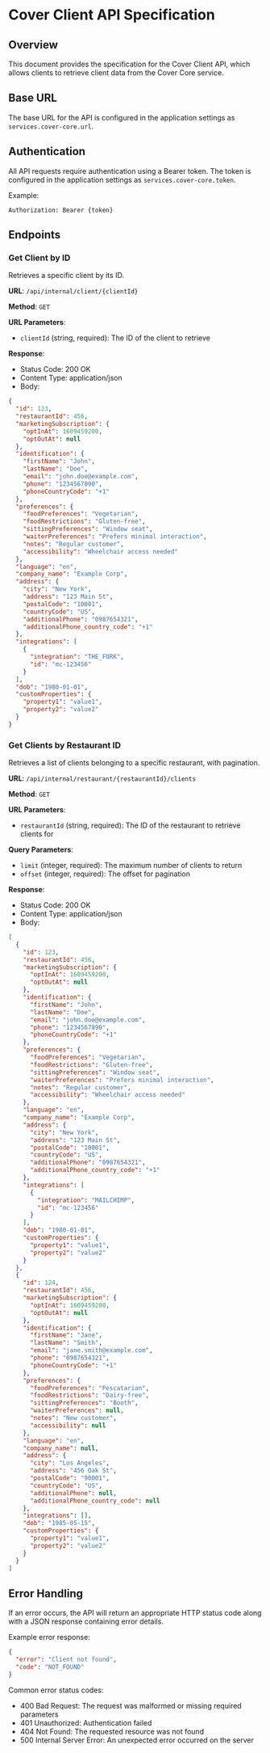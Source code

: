 # Cover Client API Specification

## Overview
This document provides the specification for the Cover Client API, which allows clients to retrieve client data from the Cover Core service.

## Base URL
The base URL for the API is configured in the application settings as `services.cover-core.url`.

## Authentication
All API requests require authentication using a Bearer token. The token is configured in the application settings as `services.cover-core.token`.

Example:
```
Authorization: Bearer {token}
```

## Endpoints

### Get Client by ID
Retrieves a specific client by its ID.

**URL**: `/api/internal/client/{clientId}`

**Method**: `GET`

**URL Parameters**:
- `clientId` (string, required): The ID of the client to retrieve

**Response**:
- Status Code: 200 OK
- Content Type: application/json
- Body:
```json
{
  "id": 123,
  "restaurantId": 456,
  "marketingSubscription": {
    "optInAt": 1609459200,
    "optOutAt": null
  },
  "identification": {
    "firstName": "John",
    "lastName": "Doe",
    "email": "john.doe@example.com",
    "phone": "1234567890",
    "phoneCountryCode": "+1"
  },
  "preferences": {
    "foodPreferences": "Vegetarian",
    "foodRestrictions": "Gluten-free",
    "sittingPreferences": "Window seat",
    "waiterPreferences": "Prefers minimal interaction",
    "notes": "Regular customer",
    "accessibility": "Wheelchair access needed"
  },
  "language": "en",
  "company_name": "Example Corp",
  "address": {
    "city": "New York",
    "address": "123 Main St",
    "postalCode": "10001",
    "countryCode": "US",
    "additionalPhone": "0987654321",
    "additionalPhone_country_code": "+1"
  },
  "integrations": [
    {
      "integration": "THE_FORK",
      "id": "mc-123456"
    }
  ],
  "dob": "1980-01-01",
  "customProperties": {
    "property1": "value1",
    "property2": "value2"
  }
}
```

### Get Clients by Restaurant ID
Retrieves a list of clients belonging to a specific restaurant, with pagination.

**URL**: `/api/internal/restaurant/{restaurantId}/clients`

**Method**: `GET`

**URL Parameters**:
- `restaurantId` (string, required): The ID of the restaurant to retrieve clients for

**Query Parameters**:
- `limit` (integer, required): The maximum number of clients to return
- `offset` (integer, required): The offset for pagination

**Response**:
- Status Code: 200 OK
- Content Type: application/json
- Body:
```json
[
  {
    "id": 123,
    "restaurantId": 456,
    "marketingSubscription": {
      "optInAt": 1609459200,
      "optOutAt": null
    },
    "identification": {
      "firstName": "John",
      "lastName": "Doe",
      "email": "john.doe@example.com",
      "phone": "1234567890",
      "phoneCountryCode": "+1"
    },
    "preferences": {
      "foodPreferences": "Vegetarian",
      "foodRestrictions": "Gluten-free",
      "sittingPreferences": "Window seat",
      "waiterPreferences": "Prefers minimal interaction",
      "notes": "Regular customer",
      "accessibility": "Wheelchair access needed"
    },
    "language": "en",
    "company_name": "Example Corp",
    "address": {
      "city": "New York",
      "address": "123 Main St",
      "postalCode": "10001",
      "countryCode": "US",
      "additionalPhone": "0987654321",
      "additionalPhone_country_code": "+1"
    },
    "integrations": [
      {
        "integration": "MAILCHIMP",
        "id": "mc-123456"
      }
    ],
    "dob": "1980-01-01",
    "customProperties": {
      "property1": "value1",
      "property2": "value2"
    }
  },
  {
    "id": 124,
    "restaurantId": 456,
    "marketingSubscription": {
      "optInAt": 1609459200,
      "optOutAt": null
    },
    "identification": {
      "firstName": "Jane",
      "lastName": "Smith",
      "email": "jane.smith@example.com",
      "phone": "0987654321",
      "phoneCountryCode": "+1"
    },
    "preferences": {
      "foodPreferences": "Pescatarian",
      "foodRestrictions": "Dairy-free",
      "sittingPreferences": "Booth",
      "waiterPreferences": null,
      "notes": "New customer",
      "accessibility": null
    },
    "language": "en",
    "company_name": null,
    "address": {
      "city": "Los Angeles",
      "address": "456 Oak St",
      "postalCode": "90001",
      "countryCode": "US",
      "additionalPhone": null,
      "additionalPhone_country_code": null
    },
    "integrations": [],
    "dob": "1985-05-15",
    "customProperties": {
      "property1": "value1",
      "property2": "value2"
    }
  }
]
```

## Error Handling
If an error occurs, the API will return an appropriate HTTP status code along with a JSON response containing error details.

Example error response:
```json
{
  "error": "Client not found",
  "code": "NOT_FOUND"
}
```

Common error status codes:
- 400 Bad Request: The request was malformed or missing required parameters
- 401 Unauthorized: Authentication failed
- 404 Not Found: The requested resource was not found
- 500 Internal Server Error: An unexpected error occurred on the server